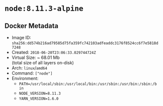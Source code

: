 # `node:8.11.3-alpine`

## Docker Metadata

- Image ID: `sha256:dd574b216ad79585d75fa359fc742103adfeaddc3176f8524cc6f7e5818d7248`
- Created: `2018-06-20T23:06:33.029744724Z`
- Virtual Size: ~ 68.01 Mb  
  (total size of all layers on-disk)
- Arch: `linux`/`amd64`
- Command: `["node"]`
- Environment:
  - `PATH=/usr/local/sbin:/usr/local/bin:/usr/sbin:/usr/bin:/sbin:/bin`
  - `NODE_VERSION=8.11.3`
  - `YARN_VERSION=1.6.0`
